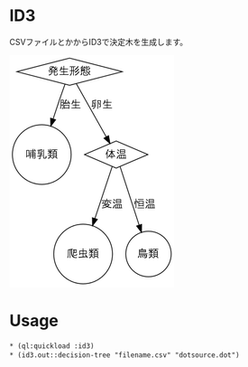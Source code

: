 ID3
=====

CSVファイルとかからID3で決定木を生成します。

![animal-tree](src/data/test4.png)

Usage
=====

```
* (ql:quickload :id3)
* (id3.out::decision-tree "filename.csv" "dotsource.dot")
```
